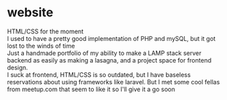 # website

HTML/CSS for the moment\
I used to have a pretty good implementation of PHP and mySQL, but it got lost to the winds of time\
Just a handmade portfolio of my ability to make a LAMP stack server backend as easily as making a lasagna, and a project space for frontend design.\
I suck at frontend, HTML/CSS is so outdated, but I have baseless reservations about using frameworks like laravel. But I met some cool fellas from meetup.com that seem to like it so I'll give it a go soon
